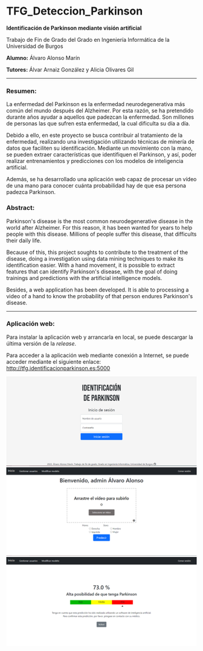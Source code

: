 # TFG_Deteccion_Parkinson

**Identificación de Parkinson mediante visión artificial**

Trabajo de Fin de Grado del Grado en Ingeniería Informática de la Universidad de Burgos

**Alumno:** Álvaro Alonso Marín

**Tutores:** Álvar Arnaiz González y Alicia Olivares Gil

---

### Resumen:
La enfermedad del Parkinson es la enfermedad neurodegenerativa más común del mundo después del Alzheimer. Por esta razón, se ha pretendido durante años ayudar a aquellos que padezcan la enfermedad. Son millones de personas las que sufren esta enfermedad, la cual dificulta su día a día.
			
Debido a ello, en este proyecto se busca contribuir al tratamiento de la enfermedad, realizando una investigación utilizando técnicas de minería de datos que faciliten su identificación. Mediante un movimiento con la mano, se pueden extraer características que identifiquen el Parkinson, y así, poder realizar entrenamientos y predicciones con los modelos de inteligencia artificial.
			
Además, se ha desarrollado una aplicación web capaz de procesar un vídeo de una mano para conocer cuánta probabilidad hay de que esa persona padezca Parkinson.

### Abstract:
Parkinson's disease is the most common neurodegenerative disease in the world after Alzheimer. For this reason, it has been wanted for years to help people with this disease. Millions of people suffer this disease, that difficults their daily life.
			
Because of this, this project soughts to contribute to the treatment of the disease, doing a investigation using data mining techniques to make its identification easier. With a hand movement, it is possible to extract features that can identify Parkinson's disease, with the goal of doing trainings and predictions with the artificial intelligence models.
			
Besides, a web application has been developed. It is able to processing a video of a hand to know the probability of that person endures Parkinson's disease.

---
### Aplicación web:
Para instalar la aplicación web y arrancarla en local, se puede descargar la última versión de la *release*.

Para acceder a la aplicación web mediante conexión a Internet, se puede acceder mediante el siguiente enlace: http://tfg.identificacionparkinson.es:5000

![Inicio de sesión](doc/img/inicio_sesion_E.PNG)
![Pantalla principal](doc/img/pantalla_principal_admin_E.PNG)
![Resultado](doc/img/resultado_E.png)
